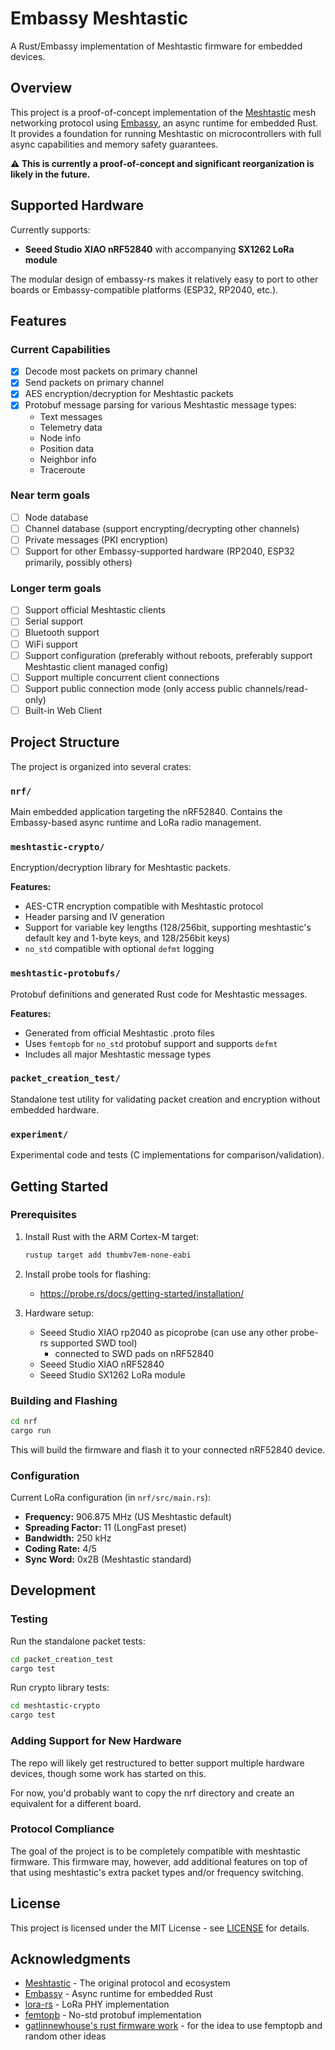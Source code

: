 # Embassy Meshtastic

A Rust/Embassy implementation of Meshtastic firmware for embedded devices.

## Overview

This project is a proof-of-concept implementation of the [Meshtastic](https://meshtastic.org/) mesh networking protocol using [Embassy](https://embassy.dev/), an async runtime for embedded Rust. It provides a foundation for running Meshtastic on microcontrollers with full async capabilities and memory safety guarantees.

**⚠️ This is currently a proof-of-concept and significant reorganization is likely in the future.**

## Supported Hardware

Currently supports:
- **Seeed Studio XIAO nRF52840** with accompanying **SX1262 LoRa module**

The modular design of embassy-rs makes it relatively easy to port to other boards or Embassy-compatible platforms (ESP32, RP2040, etc.).

## Features

### Current Capabilities
- [x] Decode most packets on primary channel
- [x] Send packets on primary channel
- [x] AES encryption/decryption for Meshtastic packets
- [x] Protobuf message parsing for various Meshtastic message types:
  - Text messages
  - Telemetry data
  - Node info
  - Position data
  - Neighbor info
  - Traceroute

### Near term goals
- [ ] Node database
- [ ] Channel database (support encrypting/decrypting other channels)
- [ ] Private messages (PKI encryption)
- [ ] Support for other Embassy-supported hardware (RP2040, ESP32 primarily, possibly others)

### Longer term goals
- [ ] Support official Meshtastic clients
- [ ] Serial support
- [ ] Bluetooth support
- [ ] WiFi support
- [ ] Support configuration (preferably without reboots, preferably support Meshtastic client managed config)
- [ ] Support multiple concurrent client connections
- [ ] Support public connection mode (only access public channels/read-only)
- [ ] Built-in Web Client

## Project Structure

The project is organized into several crates:

### `nrf/`
Main embedded application targeting the nRF52840. Contains the Embassy-based async runtime and LoRa radio management.

### `meshtastic-crypto/`
Encryption/decryption library for Meshtastic packets.

**Features:**
- AES-CTR encryption compatible with Meshtastic protocol
- Header parsing and IV generation
- Support for variable key lengths (128/256bit, supporting meshtastic's default key and 1-byte keys, and 128/256bit keys)
- `no_std` compatible with optional `defmt` logging

### `meshtastic-protobufs/`
Protobuf definitions and generated Rust code for Meshtastic messages.

**Features:**
- Generated from official Meshtastic .proto files
- Uses `femtopb` for `no_std` protobuf support and supports `defmt`
- Includes all major Meshtastic message types

### `packet_creation_test/`
Standalone test utility for validating packet creation and encryption without embedded hardware.

### `experiment/`
Experimental code and tests (C implementations for comparison/validation).

## Getting Started

### Prerequisites

1. Install Rust with the ARM Cortex-M target:
   ```bash
   rustup target add thumbv7em-none-eabi
   ```

2. Install probe tools for flashing:
   - https://probe.rs/docs/getting-started/installation/

3. Hardware setup:
   - Seeed Studio XIAO rp2040 as picoprobe (can use any other probe-rs supported SWD tool)
      - connected to SWD pads on nRF52840
   - Seeed Studio XIAO nRF52840
   - Seeed Studio SX1262 LoRa module

### Building and Flashing

```bash
cd nrf
cargo run
```

This will build the firmware and flash it to your connected nRF52840 device.

### Configuration

Current LoRa configuration (in `nrf/src/main.rs`):
- **Frequency:** 906.875 MHz (US Meshtastic default)
- **Spreading Factor:** 11 (LongFast preset)
- **Bandwidth:** 250 kHz
- **Coding Rate:** 4/5
- **Sync Word:** 0x2B (Meshtastic standard)

## Development

### Testing

Run the standalone packet tests:
```bash
cd packet_creation_test
cargo test
```

Run crypto library tests:
```bash
cd meshtastic-crypto
cargo test
```

### Adding Support for New Hardware

The repo will likely get restructured to better support multiple hardware devices, though some work has started on this.

For now, you'd probably want to copy the nrf directory and create an equivalent for a different board.

### Protocol Compliance

The goal of the project is to be completely compatible with meshtastic firmware.  This firmware may, however, add additional features on top of that using meshtastic's extra packet types and/or frequency switching.

## License

This project is licensed under the MIT License - see [LICENSE](LICENSE) for details.

## Acknowledgments

- [Meshtastic](https://meshtastic.org/) - The original protocol and ecosystem
- [Embassy](https://embassy.dev/) - Async runtime for embedded Rust
- [lora-rs](https://github.com/lora-rs/lora-rs) - LoRa PHY implementation
- [femtopb](https://github.com/cberner/femtopb) - No-std protobuf implementation
- [gatlinnewhouse's rust firmware work](https://github.com/gatlinnewhouse/meshtastic-rust-firmware) - for the idea to use femptopb and random other ideas